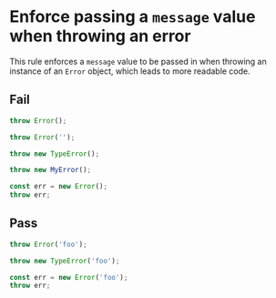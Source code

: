 # Enforce passing a `message` value when throwing an error

This rule enforces a `message` value to be passed in when throwing an instance of an `Error` object, which leads to more readable code.


## Fail

```js
throw Error();
```

```js
throw Error('');
```

```js
throw new TypeError();
```

```js
throw new MyError();
```

```js
const err = new Error();
throw err;
```


## Pass

```js
throw Error('foo');
```

```js
throw new TypeError('foo');
```

```js
const err = new Error('foo');
throw err;
```
